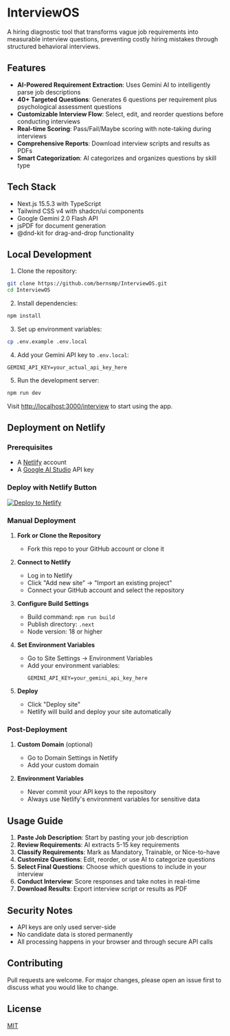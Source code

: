# InterviewOS

A hiring diagnostic tool that transforms vague job requirements into measurable interview questions, preventing costly hiring mistakes through structured behavioral interviews.

## Features

- **AI-Powered Requirement Extraction**: Uses Gemini AI to intelligently parse job descriptions
- **40+ Targeted Questions**: Generates 6 questions per requirement plus psychological assessment questions
- **Customizable Interview Flow**: Select, edit, and reorder questions before conducting interviews
- **Real-time Scoring**: Pass/Fail/Maybe scoring with note-taking during interviews
- **Comprehensive Reports**: Download interview scripts and results as PDFs
- **Smart Categorization**: AI categorizes and organizes questions by skill type

## Tech Stack

- Next.js 15.5.3 with TypeScript
- Tailwind CSS v4 with shadcn/ui components
- Google Gemini 2.0 Flash API
- jsPDF for document generation
- @dnd-kit for drag-and-drop functionality

## Local Development

1. Clone the repository:
```bash
git clone https://github.com/bernsmp/InterviewOS.git
cd InterviewOS
```

2. Install dependencies:
```bash
npm install
```

3. Set up environment variables:
```bash
cp .env.example .env.local
```

4. Add your Gemini API key to `.env.local`:
```
GEMINI_API_KEY=your_actual_api_key_here
```

5. Run the development server:
```bash
npm run dev
```

Visit [http://localhost:3000/interview](http://localhost:3000/interview) to start using the app.

## Deployment on Netlify

### Prerequisites
- A [Netlify](https://netlify.com) account
- A [Google AI Studio](https://makersuite.google.com/app/apikey) API key

### Deploy with Netlify Button

[![Deploy to Netlify](https://www.netlify.com/img/deploy/button.svg)](https://app.netlify.com/start/deploy?repository=https://github.com/bernsmp/InterviewOS)

### Manual Deployment

1. **Fork or Clone the Repository**
   - Fork this repo to your GitHub account or clone it

2. **Connect to Netlify**
   - Log in to Netlify
   - Click "Add new site" → "Import an existing project"
   - Connect your GitHub account and select the repository

3. **Configure Build Settings**
   - Build command: `npm run build`
   - Publish directory: `.next`
   - Node version: 18 or higher

4. **Set Environment Variables**
   - Go to Site Settings → Environment Variables
   - Add your environment variables:
     ```
     GEMINI_API_KEY=your_gemini_api_key_here
     ```

5. **Deploy**
   - Click "Deploy site"
   - Netlify will build and deploy your site automatically

### Post-Deployment

1. **Custom Domain** (optional)
   - Go to Domain Settings in Netlify
   - Add your custom domain

2. **Environment Variables**
   - Never commit your API keys to the repository
   - Always use Netlify's environment variables for sensitive data

## Usage Guide

1. **Paste Job Description**: Start by pasting your job description
2. **Review Requirements**: AI extracts 5-15 key requirements
3. **Classify Requirements**: Mark as Mandatory, Trainable, or Nice-to-have
4. **Customize Questions**: Edit, reorder, or use AI to categorize questions
5. **Select Final Questions**: Choose which questions to include in your interview
6. **Conduct Interview**: Score responses and take notes in real-time
7. **Download Results**: Export interview script or results as PDF

## Security Notes

- API keys are only used server-side
- No candidate data is stored permanently
- All processing happens in your browser and through secure API calls

## Contributing

Pull requests are welcome. For major changes, please open an issue first to discuss what you would like to change.

## License

[MIT](https://choosealicense.com/licenses/mit/)
